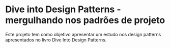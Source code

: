 # Dive into Design Patterns - mergulhando nos padrões de projeto

Este projeto tem como objetivo apresentar um estudo nos design patterns apresentados no livro Dive Into Design Patterns. 
